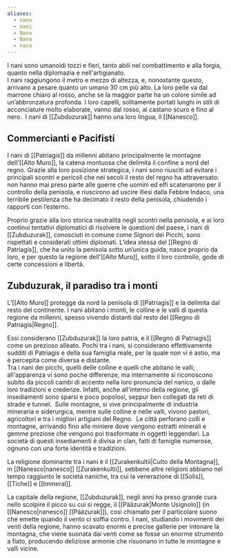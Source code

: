 ```yaml
---
aliases:
  - nano
  - nani
  - Nano
  - Nana
  - nana
---
```

I nani sono umanoidi tozzi e fieri, tanto abili nel combattimento e alla forgia, quanto nella diplomazia e nell'artigianato.  
I nani raggiungono il metro e mezzo di altezza, e, nonostante questo, arrivano a pesare quanto un umano 30 cm più alto. La loro pelle va dal marrone chiaro al rosso, anche se la maggior parte ha un colore simile ad un’abbronzatura profonda. I loro capelli, solitamente portati lunghi in stili di acconciature molto elaborate, vanno dal rosso, al castano scuro e fino al nero. 
I nani di [[Zubduzurak]] hanno una loro lingua, il [[Nanesco]].

## Commercianti e Pacifisti

I nani di [[Patriagis]] da millenni abitano principalmente le montagne dell'[[Alto Muro]], la catena montuosa che delimita il confine a nord del regno. Grazie alla loro posizione strategica, i nani sono riusciti ad evitare i principali scontri e pericoli che nei secoli il resto del regno ha attraversato: non hanno mai preso parte alle guerre che uomini ed elfi scatenarono per il controllo della penisola, e riuscirono ad uscire illesi dalla Febbre Indaco, una terribile pestilenza che ha decimato il resto della penisola, chiudendo i rapporti con l’esterno. 

Proprio grazie alla loro storica neutralità negli scontri nella penisola, e ai loro continui tentativi diplomatici di risolvere le questioni del paese, i nani di [[Zubduzurak]], conosciuti in comune come Signori dei Picchi, sono rispettati e considerati ottimi diplomati. L’idea stessa del [[Regno di Patriagis]], che ha unito la penisola sotto un’unica guida, nasce proprio da loro, e per questo la regione dell'[[Alto Muro]], sotto il loro controllo, gode di certe concessioni e libertà. 

## Zubduzurak, il paradiso tra i monti

L’[[Alto Muro]] protegge da nord la penisola di [[Patriagis]] e la delimita dal resto del continente. I nani abitano i monti, le colline e le valli di questa regione da millenni, spesso vivendo distanti dal resto del [[Regno di Patriagis|Regno]]. 

Essi considerano [[Zubduzurak]] la loro patria, e il [[Regno di Patriagis]] come un prezioso alleato. Pochi tra i nani, si considerano effettivamente sudditi di Patriagis e della sua famiglia reale, per la quale non vi è astio, ma è percepita come diversa e distante.  
Tra i nani dei picchi, quelli delle colline e quelli che abitano le valli, all'apparenza vi sono poche differenze, ma internamente si riconoscono subito da piccoli cambi di accento nella loro pronuncia del nanico, o dalle loro tradizioni e credenze. Infatti, anche all'interno della regione, gli insediamenti sono sparsi e poco popolosi, seppur ben collegati da reti di strade e tunnel. 
Sulle montagne, si vive principalmente di industria mineraria e siderurgica, mentre sulle colline e nelle valli, vivono pastori, agricoltori e tra i migliori artigiani del Regno. 
Le città perforano colli e montagne, arrivando fino alle miniere dove vengono estratti minerali e gemme preziose che vengono poi trasformate in oggetti leggendari.
La società di questi insediamenti è divisa in clan, fatti di famiglie numerose, ognuno con una forte identità e tradizioni. 

La religione dominante tra i nani è il [[Zurakenkultii|Culto della Montagna]], in [[Nanesco|nanesco]] [[Zurakenkultii]], sebbene altre religioni abbiano nel tempo raggiunto le società naniche, tra cui la venerazione di [[Solis]], [[Tiche]] e [[Immeral]]. 

La capitale della regione, [[Zubduzurak]], negli anni ha preso grande cura nello scolpire il picco su cui si regge, il [[Pääzurak|Monte Usignolo]] (in [[Nanesco|nanesco]] [[Pääzurak]]), così chiamato per il particolare suono che emette quando il vento ci soffia contro. I nani, studiando i movimenti dei venti della regione, hanno scavato enormi e precise gallerie per intonare la montagna, che viene suonata dai venti come se fosse un enorme strumento a fiato, producendo deliziose armonie che risuonano in tutte le montagne e valli vicine.